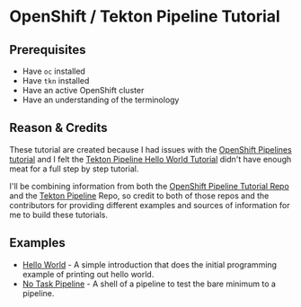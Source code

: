 # OpenShift / Tekton Pipeline Tutorial

## Prerequisites

* Have `oc` installed
* Have `tkn` installed
* Have an active OpenShift cluster
* Have an understanding of the terminology

## Reason & Credits

These tutorial are created because I had issues with the [OpenShift Pipelines tutorial](https://github.com/openshift/pipelines-tutorial) and I felt the [Tekton Pipeline Hello World Tutorial](https://github.com/tektoncd/pipeline/blob/master/docs/tutorial.md) didn't have enough meat for a full step by step tutorial.

I'll be combining information from both the [OpenShift Pipeline Tutorial Repo](https://github.com/openshift/pipelines-tutorial) and the [Tekton Pipeline](https://github.com/tektoncd/pipeline) Repo, so credit to both of those repos and the contributors for providing different examples and sources of information for me to build these tutorials.

## Examples

* [Hello World](hello-world/README.md) - A simple introduction that does the initial programming example of printing out hello world.
* [No Task Pipeline](no-task-pipeline/README.md) - A shell of a pipeline to test the bare minimum to a pipeline.
